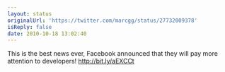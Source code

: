 ```yaml
---
layout: status
originalUrl: 'https://twitter.com/marcgg/status/27732009378'
isReply: false
date: 2010-10-18 13:02:40
---
```


This is the best news ever, Facebook announced that they will pay more attention to developers! http://bit.ly/aEXCCt

